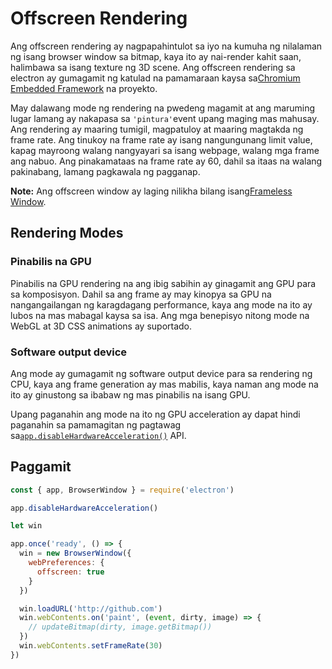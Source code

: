 # Offscreen Rendering

Ang offscreen rendering ay nagpapahintulot sa iyo na kumuha ng nilalaman ng isang browser window sa bitmap, kaya ito ay nai-render kahit saan, halimbawa sa isang texture ng 3D scene. Ang offscreen rendering sa electron ay gumagamit ng katulad na pamamaraan kaysa sa[Chromium Embedded Framework](https://bitbucket.org/chromiumembedded/cef) na proyekto.

May dalawang mode ng rendering na pwedeng magamit at ang maruming lugar lamang ay nakapasa sa `'pintura'`event upang maging mas mahusay. Ang rendering ay maaring tumigil, magpatuloy at maaring magtakda ng frame rate. Ang tinukoy na frame rate ay isang nangungunang limit value, kapag mayroong walang nangyayari sa isang webpage, walang mga frame ang nabuo. Ang pinakamataas na frame rate ay 60, dahil sa itaas na walang pakinabang, lamang pagkawala ng pagganap.

**Note:** Ang offscreen window ay laging nilikha bilang isang[Frameless Window](../api/frameless-window.md).

## Rendering Modes

### Pinabilis na GPU

Pinabilis na GPU rendering na ang ibig sabihin ay ginagamit ang GPU para sa komposisyon. Dahil sa ang frame ay may kinopya sa GPU na nangangailangan ng karagdagang performance, kaya ang mode na ito ay lubos na mas mabagal kaysa sa isa. Ang mga benepisyo nitong mode na WebGL at 3D CSS animations ay suportado.

### Software output device

Ang mode ay gumagamit ng software output device para sa rendering ng CPU, kaya ang frame generation ay mas mabilis, kaya naman ang mode na ito ay ginustong sa ibabaw ng mas pinabilis na isang GPU.

Upang paganahin ang mode na ito ng GPU acceleration ay dapat hindi paganahin sa pamamagitan ng pagtawag sa[`app.disableHardwareAcceleration()`](../api/app.md#appdisablehardwareacceleration) API.

## Paggamit

```javascript
const { app, BrowserWindow } = require('electron')

app.disableHardwareAcceleration()

let win

app.once('ready', () => {
  win = new BrowserWindow({
    webPreferences: {
      offscreen: true
    }
  })

  win.loadURL('http://github.com')
  win.webContents.on('paint', (event, dirty, image) => {
    // updateBitmap(dirty, image.getBitmap())
  })
  win.webContents.setFrameRate(30)
})
```